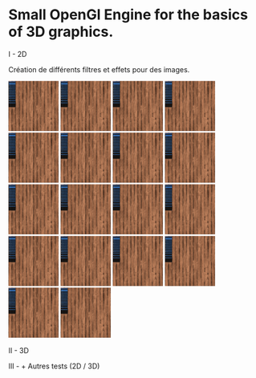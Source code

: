 # Small OpenGl Engine for the basics of 3D graphics.


I - 2D

Création de différents filtres et effets pour des images.

<img src="img/base.png" width="100" height="100">
<img src="img/base.png" width="100" height="100">
<img src="img/base.png" width="100" height="100">
<img src="img/base.png" width="100" height="100">
<img src="img/base.png" width="100" height="100">
<img src="img/base.png" width="100" height="100">
<img src="img/base.png" width="100" height="100">
<img src="img/base.png" width="100" height="100">
<img src="img/base.png" width="100" height="100">
<img src="img/base.png" width="100" height="100">
<img src="img/base.png" width="100" height="100">
<img src="img/base.png" width="100" height="100">
<img src="img/base.png" width="100" height="100">
<img src="img/base.png" width="100" height="100">
<img src="img/base.png" width="100" height="100">
<img src="img/base.png" width="100" height="100">


<img src="img/base.png" width="100" height="100">
<img src="img/base.png" width="100" height="100">




II - 3D





III - + Autres tests (2D / 3D)
